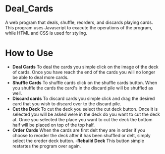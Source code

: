 # Deal_Cards
A web program that deals, shuffle, reorders, and discards playing cards. This program uses Javascript to exacute the operations of the program, while HTML and CSS is used for styling.
# How to Use
- **Deal Cards** To deal the cards you simple click on the image of the deck of cards. Once you have reach the end of the cards
you will no longer be able to deal more cards.
- **Shuffle Cards** To shuffle cards click on the shuffle cards button. When you shuffle the cards the card's in the discard pile will be shuffled as well.
- **Discard cards** To discard cards you simple click and drag the desired card that you wish to discard over to the discard pile.
- **Cut the Deck** To cut the deck you select the cut deck button. Once it is selected you will be asked were in the deck do you want to cut the deck at. Once you selected the place you want to cut the deck the bottom half will be placed on top of the top half.
- **Order Cards** When the cards are first delt they are in order if you choose to reorder the deck after it has been shuffled or delt, simply select the oreder deck button.
-**Rebuild Deck** This button simple restartes the program over again.



